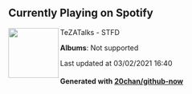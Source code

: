 ## Currently Playing on Spotify

[<img align="left" width="100" src="https://i.scdn.co/image/ab67616d0000b273acd0b4df8504bebc5d4425b2">](https://open.spotify.com/album/0ymQCtSVgFyXzwPlNWNNhH)

TeZATalks - STFD

**Albums**: Not supported

Last updated at 03/02/2021 16:40

#### Generated with [20chan/github-now](https://github.com/20chan/github-now)


<!--
**20chan/20chan** is a ✨ _special_ ✨ repository because its `README.md` (this file) appears on your GitHub profile.

Here are some ideas to get you started:

- 🔭 I’m currently working on ...
- 🌱 I’m currently learning ...
- 👯 I’m looking to collaborate on ...
- 🤔 I’m looking for help with ...
- 💬 Ask me about ...
- 📫 How to reach me: ...
- 😄 Pronouns: ...
- ⚡ Fun fact: ...
-->
